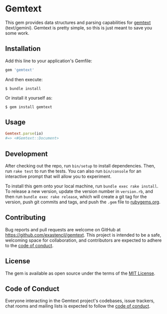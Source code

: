 # Gemtext

This gem provides data structures and parsing capabilities for
[gemtext](https://gemini.circumlunar.space/docs/specification.html)
(text/gemini). Gemtext is pretty simple, so this is just meant to save
you some work.

## Installation

Add this line to your application's Gemfile:

```ruby
gem 'gemtext'
```

And then execute:

    $ bundle install

Or install it yourself as:

    $ gem install gemtext

## Usage

```ruby
Gemtext.parse(io)
#=> <#Gemtext::Document>
```

## Development

After checking out the repo, run `bin/setup` to install dependencies. Then, run `rake test` to run the tests. You can also run `bin/console` for an interactive prompt that will allow you to experiment.

To install this gem onto your local machine, run `bundle exec rake install`. To release a new version, update the version number in `version.rb`, and then run `bundle exec rake release`, which will create a git tag for the version, push git commits and tags, and push the `.gem` file to [rubygems.org](https://rubygems.org).

## Contributing

Bug reports and pull requests are welcome on GitHub at https://github.com/exastencil/gemtext. This project is intended to be a safe, welcoming space for collaboration, and contributors are expected to adhere to the [code of conduct](https://github.com/exastencil/gemtext/blob/master/CODE_OF_CONDUCT.md).


## License

The gem is available as open source under the terms of the [MIT License](https://opensource.org/licenses/MIT).

## Code of Conduct

Everyone interacting in the Gemtext project's codebases, issue trackers, chat rooms and mailing lists is expected to follow the [code of conduct](https://github.com/exastencil/gemtext/blob/master/CODE_OF_CONDUCT.md).

